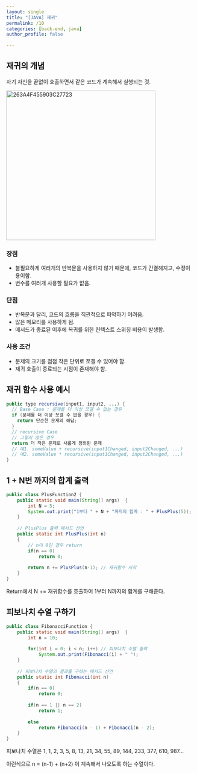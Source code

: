 ```yaml
---
layout: single
title: "[JAVA] 재귀"
permalink: /10
categories: [back-end, java]
author_profile: false
 
---
```



## 재귀의 개념

자기 자신을 끝없이 호출하면서 같은 코드가 계속해서 실행되는 것.

<img width="396" alt="263A4F455903C27723" src="https://user-images.githubusercontent.com/77485397/212106702-ba2ec972-7b23-4641-a56f-61d802376965.png">

### 장점

- 불필요하게 여러개의 반복문을 사용하지 않기 때문에, 코드가 간결해지고, 수정이 용이함.
- 변수를 여러개 사용할 필요가 없음.

### 단점

- 반복문과 달리, 코드의 흐름을 직관적으로 파악하기 어려움.
- 많은 메모리를 사용하게 됨.
- 메서드가 종료된 이후에 복귀를 위한 컨텍스트 스위칭 비용이 발생함.

### 사용 조건

- 문제의 크기를 점점 작은 단위로 쪼갤 수 있어야 함.
- 재귀 호출이 종료되는 시점이 존재해야 함.

## 재귀 함수 사용 예시

```java
public type recursive(input1, input2, ...) {
  // Base Case : 문제를 더 이상 쪼갤 수 없는 경우
  if (문제를 더 이상 쪼갤 수 없을 경우) {
    return 단순한 문제의 해답;
  }
  // recursive Case
  // 그렇지 않은 경우
  return 더 작은 문제로 새롭게 정의된 문제
  // 예1. someValue + recursive(input1Changed, input2Changed, ...)
  // 예2. someValue * recursive(input1Changed, input2Changed, ...)
}
```

## 1 + N번 까지의 합계 출력

```java
public class PlusFunction2 {
	public static void main(String[] args)  {
		int N = 5;
		System.out.print("1부터 " + N + "까지의 합계 : " + PlusPlus(5));
	}
	
	// PlusPlus 출력 메서드 선언
	public static int PlusPlus(int n)
	{
		// n이 0인 경우 return
		if(n == 0)
			return 0;
				
		return n += PlusPlus(n-1); // 재귀함수 시작
	}
}
```

Return에서 N += 재귀함수를 호출하여 1부터 N까지의 합계를 구해준다.

## 피보나치 수열 구하기

```java
public class FibonacciFunction {
	public static void main(String[] args)  {
		int n = 10;
		
		for(int i = 0; i < n; i++) // 피보나치 수열 출력
			System.out.print(Fibonacci(i) + " ");
	}
	
	// 피보나치 수열의 결과를 구하는 메서드 선언
	public static int Fibonacci(int n)
	{
		if(n == 0)
			return 0;
		
		if(n == 1 || n == 2)
			return 1;
		
		else 
			return Fibonacci(n - 1) + Fibonacci(n - 2);
	}
}
```

피보나치 수열은 1, 1, 2, 3, 5, 8, 13, 21, 34, 55, 89, 144, 233, 377, 610, 987…

이런식으로 n = (n-1) + (n+2) 이 계속해서 나오도록 하는 수열이다.
